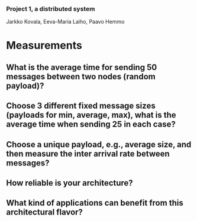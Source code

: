 ### Project 1, a distributed system
Jarkko Kovala, Eeva-Maria Laiho, Paavo Hemmo

# Measurements

## What is the average time for sending 50 messages between two nodes (random payload)?

## Choose 3 different fixed message sizes (payloads for min, average, max), what is the average time when sending 25 in each case?

## Choose a unique payload, e.g., average size, and then measure the inter arrival rate between messages?

## How reliable is your architecture? 

## What kind of applications can benefit from this architectural flavor?
